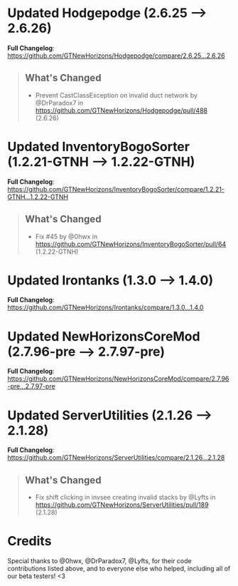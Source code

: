# Updated Hodgepodge (2.6.25 -->  2.6.26)
**Full Changelog**: https://github.com/GTNewHorizons/Hodgepodge/compare/2.6.25...2.6.26
>## What's Changed
> * Prevent CastClassException on invalid duct network by @DrParadox7 in https://github.com/GTNewHorizons/Hodgepodge/pull/488 (2.6.26)
>

# Updated InventoryBogoSorter (1.2.21-GTNH -->  1.2.22-GTNH)
**Full Changelog**: https://github.com/GTNewHorizons/InventoryBogoSorter/compare/1.2.21-GTNH...1.2.22-GTNH
>## What's Changed
> * Fix #45 by @0hwx in https://github.com/GTNewHorizons/InventoryBogoSorter/pull/64 (1.2.22-GTNH)
>

# Updated Irontanks (1.3.0 -->  1.4.0)
**Full Changelog**: https://github.com/GTNewHorizons/Irontanks/compare/1.3.0...1.4.0

# Updated NewHorizonsCoreMod (2.7.96-pre -->  2.7.97-pre)
**Full Changelog**: https://github.com/GTNewHorizons/NewHorizonsCoreMod/compare/2.7.96-pre...2.7.97-pre

# Updated ServerUtilities (2.1.26 -->  2.1.28)
**Full Changelog**: https://github.com/GTNewHorizons/ServerUtilities/compare/2.1.26...2.1.28
>## What's Changed
> * Fix shift clicking in invsee creating invalid stacks by @Lyfts in https://github.com/GTNewHorizons/ServerUtilities/pull/189 (2.1.28)
>

# Credits
Special thanks to @0hwx, @DrParadox7, @Lyfts, for their code contributions listed above, and to everyone else who helped, including all of our beta testers! <3